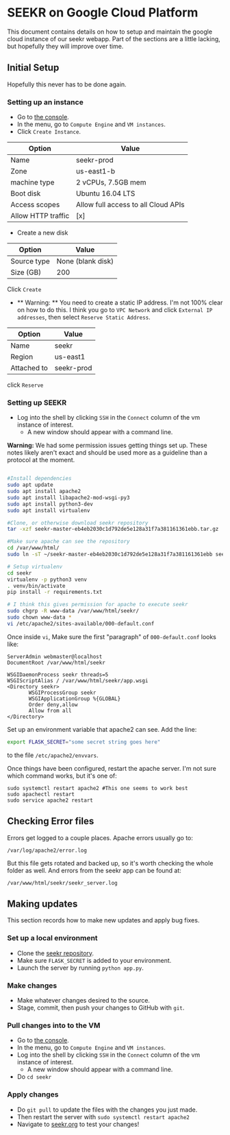 # SEEKR on Google Cloud Platform

This document contains details on how to setup and maintain the google cloud instance of our seekr webapp. Part of the sections are a little lacking, but hopefully they will improve over time.

## Initial Setup

Hopefully this never has to be done again.

### Setting up an instance

* Go to [the console](https://console.cloud.google.com/).
* In the menu, go to `Compute Engine` and `VM instances`.
* Click `Create Instance`.

Option | Value
--- | ---
Name | seekr-prod
Zone | us-east1-b
machine type | 2 vCPUs, 7.5GB mem
Boot disk | Ubuntu 16.04 LTS
Access scopes | Allow full access to all Cloud APIs
Allow HTTP traffic | [x]

* Create a new disk

Option | Value
--- | ---
Source type | None (blank disk)
Size (GB) | 200

Click `Create`

* ** Warning: ** You need to create a static IP address. I'm not 100% clear on how to do this. I think you go to `VPC Network` and click `External IP addresses`, then select `Reserve Static Address`.

Option | Value
--- | ---
Name | seekr
Region | us-east1
Attached to | seekr-prod

click `Reserve`

### Setting up SEEKR

* Log into the shell by clicking `SSH` in the `Connect` column of the vm instance of interest.
  * A new window should appear with a command line.

**Warning:** We had some permission issues getting things set up. These notes likely aren't exact and should be used more as a guideline than a protocol at the moment.

```bash

#Install dependencies
sudo apt update
sudo apt install apache2
sudo apt install libapache2-mod-wsgi-py3
sudo apt install python3-dev
sudo apt install virtualenv

#Clone, or otherwise download seekr repository
tar -xzf seekr-master-eb4eb2030c1d792de5e128a31f7a381161361ebb.tar.gz

#Make sure apache can see the repository
cd /var/www/html/
sudo ln -sT ~/seekr-master-eb4eb2030c1d792de5e128a31f7a381161361ebb seekr

# Setup virtualenv
cd seekr
virtualenv -p python3 venv
. venv/bin/activate
pip install -r requirements.txt

# I think this gives permission for apache to execute seekr
sudo chgrp -R www-data /var/www/html/seekr/
sudo chown www-data *
vi /etc/apache2/sites-available/000-default.conf
```

Once inside `vi`, Make sure the first "paragraph" of `000-default.conf` looks like:

```
ServerAdmin webmaster@localhost
DocumentRoot /var/www/html/seekr

WSGIDaemonProcess seekr threads=5
WSGIScriptAlias / /var/www/html/seekr/app.wsgi
<Directory seekr>
       WSGIProcessGroup seekr
       WSGIApplicationGroup %{GLOBAL}
       Order deny,allow
       Allow from all
</Directory>
```

Set up an environment variable that apache2 can see. Add the line:

```bash
export FLASK_SECRET="some secret string goes here"
```

to the file `/etc/apache2/envvars`.

Once things have been configured, restart the apache server. I'm not sure which command works, but it's one of:

```
sudo systemctl restart apache2 #This one seems to work best
sudo apachectl restart
sudo service apache2 restart
```

## Checking Error files

Errors get logged to a couple places. Apache errors usually go to:

```
/var/log/apache2/error.log
```

But this file gets rotated and backed up, so it's worth checking the whole folder as well.
And errors from the seekr app can be found at:

```
/var/www/html/seekr/seekr_server.log
```

## Making updates

This section records how to make new updates and apply bug fixes.

### Set up a local environment

* Clone the [seekr repository](https://github.com/CalabreseLab/seekr).
* Make sure `FLASK_SECRET` is added to your environment.
* Launch the server by running `python app.py`.

### Make changes

* Make whatever changes desired to the source.
* Stage, commit, then push your changes to GitHub with `git`.

### Pull changes into to the VM

* Go to [the console](https://console.cloud.google.com/).
* In the menu, go to `Compute Engine` and `VM instances`.
* Log into the shell by clicking `SSH` in the `Connect` column of the vm instance of interest.
  * A new window should appear with a command line.
* Do `cd seekr`

### Apply changes

* Do `git pull` to update the files with the changes you just made.
* Then restart the server with `sudo systemctl restart apache2`
* Navigate to [seekr.org](http://seekr.org/home) to test your changes!
